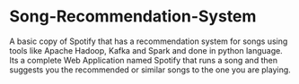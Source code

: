 # Song-Recommendation-System
A basic copy of Spotify that has a recommendation system for songs using tools like Apache Hadoop, Kafka and Spark and done in python language. Its a complete Web Application named Spotify that runs a song and then suggests you the recommended or similar songs to the one you are playing. 
